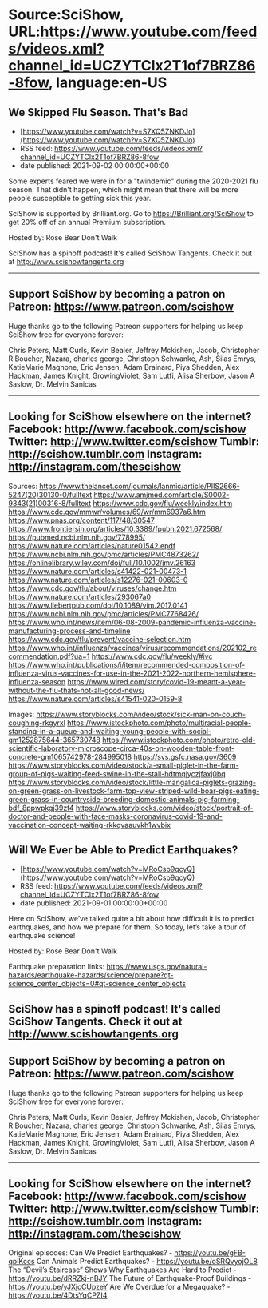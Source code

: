 # Source:SciShow, URL:https://www.youtube.com/feeds/videos.xml?channel_id=UCZYTClx2T1of7BRZ86-8fow, language:en-US

## We Skipped Flu Season. That's Bad
 - [https://www.youtube.com/watch?v=S7XQ5ZNKDJo](https://www.youtube.com/watch?v=S7XQ5ZNKDJo)
 - RSS feed: https://www.youtube.com/feeds/videos.xml?channel_id=UCZYTClx2T1of7BRZ86-8fow
 - date published: 2021-09-02 00:00:00+00:00

Some experts feared we were in for a "twindemic" during the 2020-2021 flu season. That didn't happen, which might mean that there will be more people susceptible to getting sick this year.

SciShow is supported by Brilliant.org. Go to https://Brilliant.org/SciShow to get 20% off of an annual Premium subscription. 

Hosted by: Rose Bear Don't Walk

SciShow has a spinoff podcast! It's called SciShow Tangents. Check it out at http://www.scishowtangents.org

----------
Support SciShow by becoming a patron on Patreon: https://www.patreon.com/scishow
----------
Huge thanks go to the following Patreon supporters for helping us keep SciShow free for everyone forever:

Chris Peters, Matt Curls, Kevin Bealer, Jeffrey Mckishen, Jacob, Christopher R Boucher, Nazara, charles george, Christoph Schwanke, Ash, Silas Emrys, KatieMarie Magnone, Eric Jensen, Adam Brainard, Piya Shedden, Alex Hackman, James Knight, GrowingViolet, Sam Lutfi, Alisa Sherbow, Jason A Saslow, Dr. Melvin Sanicas

----------
Looking for SciShow elsewhere on the internet?
Facebook: http://www.facebook.com/scishow
Twitter: http://www.twitter.com/scishow
Tumblr: http://scishow.tumblr.com
Instagram: http://instagram.com/thescishow
----------
Sources:
https://www.thelancet.com/journals/lanmic/article/PIIS2666-5247(20)30130-0/fulltext 
https://www.amjmed.com/article/S0002-9343(21)00316-8/fulltext 
https://www.cdc.gov/flu/weekly/index.htm 
https://www.cdc.gov/mmwr/volumes/69/wr/mm6937a6.htm 
https://www.pnas.org/content/117/48/30547 
https://www.frontiersin.org/articles/10.3389/fpubh.2021.672568/ 
https://pubmed.ncbi.nlm.nih.gov/778995/ 
https://www.nature.com/articles/nature01542.epdf 
https://www.ncbi.nlm.nih.gov/pmc/articles/PMC4873262/ 
https://onlinelibrary.wiley.com/doi/full/10.1002/jmv.26163 
https://www.nature.com/articles/s41422-021-00473-1 
https://www.nature.com/articles/s12276-021-00603-0 
https://www.cdc.gov/flu/about/viruses/change.htm 
https://www.nature.com/articles/293067a0 
https://www.liebertpub.com/doi/10.1089/vim.2017.0141 
https://www.ncbi.nlm.nih.gov/pmc/articles/PMC7768426/ 
https://www.who.int/news/item/06-08-2009-pandemic-influenza-vaccine-manufacturing-process-and-timeline 
https://www.cdc.gov/flu/prevent/vaccine-selection.htm 
https://www.who.int/influenza/vaccines/virus/recommendations/202102_recommendation.pdf?ua=1 
https://www.cdc.gov/flu/weekly/#ivc 
https://www.who.int/publications/i/item/recommended-composition-of-influenza-virus-vaccines-for-use-in-the-2021-2022-northern-hemisphere-influenza-season 
https://www.wired.com/story/covid-19-meant-a-year-without-the-flu-thats-not-all-good-news/ 
https://www.nature.com/articles/s41541-020-0159-8 

Images:
https://www.storyblocks.com/video/stock/sick-man-on-couch-coughing-rkgyrxl
https://www.istockphoto.com/photo/multiracial-people-standing-in-a-queue-and-waiting-young-people-with-social-gm1252875644-365730748
https://www.istockphoto.com/photo/retro-old-scientific-laboratory-microscope-circa-40s-on-wooden-table-front-concrete-gm1065742978-284995018
https://svs.gsfc.nasa.gov/3609
https://www.storyblocks.com/video/stock/a-small-piglet-in-the-farm-group-of-pigs-waiting-feed-swine-in-the-stall-hdtmqjyczjfaxj0bq
https://www.storyblocks.com/video/stock/little-mangalica-piglets-grazing-on-green-grass-on-livestock-farm-top-view-striped-wild-boar-pigs-eating-green-grass-in-countryside-breeding-domestic-animals-pig-farming-bdf_8ppwpkgj39zf4
https://www.storyblocks.com/video/stock/portrait-of-doctor-and-people-with-face-masks-coronavirus-covid-19-and-vaccination-concept-waiting-rkkqvaauvkh1wvbix

## Will We Ever be Able to Predict Earthquakes?
 - [https://www.youtube.com/watch?v=MRoCsb9qcyQ](https://www.youtube.com/watch?v=MRoCsb9qcyQ)
 - RSS feed: https://www.youtube.com/feeds/videos.xml?channel_id=UCZYTClx2T1of7BRZ86-8fow
 - date published: 2021-09-01 00:00:00+00:00

Here on SciShow, we’ve talked quite a bit about how difficult it is to predict earthquakes, and how we prepare for them. So today, let’s take a tour of earthquake science!

Hosted by: Rose Bear Don't Walk

Earthquake preparation links: https://www.usgs.gov/natural-hazards/earthquake-hazards/science/prepare?qt-science_center_objects=0#qt-science_center_objects

SciShow has a spinoff podcast! It's called SciShow Tangents. Check it out at http://www.scishowtangents.org
----------
Support SciShow by becoming a patron on Patreon: https://www.patreon.com/scishow
----------
Huge thanks go to the following Patreon supporters for helping us keep SciShow free for everyone forever:

Chris Peters, Matt Curls, Kevin Bealer, Jeffrey Mckishen, Jacob, Christopher R Boucher, Nazara, charles george, Christoph Schwanke, Ash, Silas Emrys, KatieMarie Magnone, Eric Jensen, Adam Brainard, Piya Shedden, Alex Hackman, James Knight, GrowingViolet, Sam Lutfi, Alisa Sherbow, Jason A Saslow, Dr. Melvin Sanicas

----------
Looking for SciShow elsewhere on the internet?
Facebook: http://www.facebook.com/scishow
Twitter: http://www.twitter.com/scishow
Tumblr: http://scishow.tumblr.com
Instagram: http://instagram.com/thescishow
----------
Original episodes:
Can We Predict Earthquakes? - https://youtu.be/gFB-qpiKccs
Can Animals Predict Earthquakes? - https://youtu.be/oSRQvyojOL8
The “Devil’s Staircase” Shows Why Earthquakes Are Hard to Predict - https://youtu.be/dRRZkj-nBJY
The Future of Earthquake-Proof Buildings - https://youtu.be/yJXjcCUpzeY
Are We Overdue for a Megaquake? - https://youtu.be/4DtsYqCPZI4

